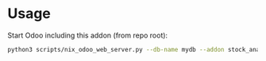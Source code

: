 # Usage

Start Odoo including this addon (from repo root):

```bash
python3 scripts/nix_odoo_web_server.py --db-name mydb --addon stock_analytic
```
